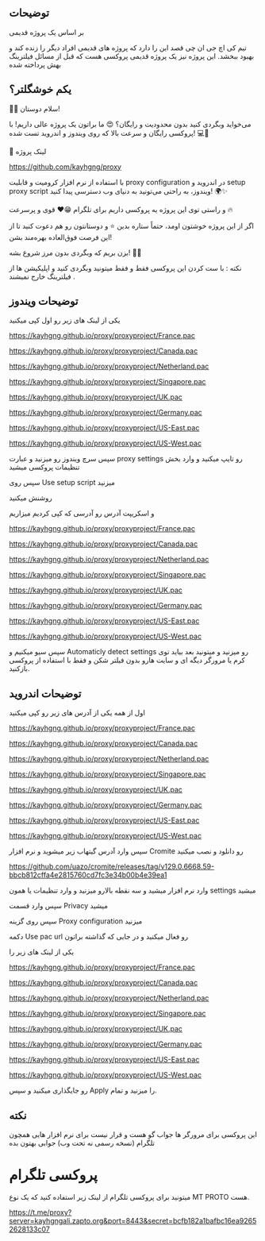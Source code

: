 
## توضیحات

بر اساس یک پروژه قدیمی

تیم کی اچ جی ان چی قصد این را دارد که پروژه های قدیمی افراد دیگر را زنده کند و بهبود ببخشد. این پروژه نیز یک پروژه قدیمی پروکسی هست که قبل از مسائل فیلترینگ بهش پرداخته شده 


## یکم خوشگلتر؟

🚀✨ سلام دوستان! 

می‌خواید وبگردی کنید بدون محدودیت و رایگان؟ 😍 ما براتون یک پروژه عالی داریم! با پروکسی رایگان و سرعت بالا که روی ویندوز و اندروید تست شده! 💻📱

🔗 لینک پروژه

https://github.com/kayhgng/proxy

با استفاده از نرم افزار کرومیت و قابلیت proxy configuration در اندروید و setup proxy script ویندوز، به راحتی می‌تونید به دنیای وب دسترسی پیدا کنید! 🌍✨

و راستی توی این پروژه یه پروکسی داریم برای تلگرام 😁❤️ قوی و پرسرعت 🔥

اگر از این پروژه خوشتون اومد، حتماً ستاره بدین ⭐️ و دوستانتون رو هم دعوت کنید تا از این فرصت فوق‌العاده بهره‌مند بشن! 

بزن بریم که وبگردی بدون مرز شروع بشه! 🚀🔥

نکته : با ست کردن این پروکسی فقط و فقط میتونید وبگردی کنید و اپلیکیشن ها از فیلترینگ خارج نمیشند .
## توضیحات ویندوز
یکی از لینک های زیر رو اول کپی میکنید

https://kayhgng.github.io/proxy/proxyproject/France.pac

https://kayhgng.github.io/proxy/proxyproject/Canada.pac

https://kayhgng.github.io/proxy/proxyproject/Netherland.pac

https://kayhgng.github.io/proxy/proxyproject/Singapore.pac

https://kayhgng.github.io/proxy/proxyproject/UK.pac

https://kayhgng.github.io/proxy/proxyproject/Germany.pac

https://kayhgng.github.io/proxy/proxyproject/US-East.pac

https://kayhgng.github.io/proxy/proxyproject/US-West.pac



سپس سرچ ویندوز رو میزنید و عبارت proxy settings رو تایپ میکنید و وارد بخش تنظیمات پروکسی میشید

سپس روی Use setup script میزنید

روشنش میکنید 

و اسکریپت آدرس رو آدرسی که کپی کردیم میزاریم

https://kayhgng.github.io/proxy/proxyproject/France.pac

https://kayhgng.github.io/proxy/proxyproject/Canada.pac

https://kayhgng.github.io/proxy/proxyproject/Netherland.pac

https://kayhgng.github.io/proxy/proxyproject/Singapore.pac

https://kayhgng.github.io/proxy/proxyproject/UK.pac

https://kayhgng.github.io/proxy/proxyproject/Germany.pac

https://kayhgng.github.io/proxy/proxyproject/US-East.pac

https://kayhgng.github.io/proxy/proxyproject/US-West.pac

سپس سیو میکنیم و Automaticly detect settings رو میزنید و میتونید بعد بیاید توی کرم یا مرورگر دیگه ای و سایت هارو بدون فیلتر شکن و فقط با استفاده از پروکسی بازکنید.
## توضیحات اندروید

اول از همه یکی از آدرس های زیر رو کپی میکنید

https://kayhgng.github.io/proxy/proxyproject/France.pac

https://kayhgng.github.io/proxy/proxyproject/Canada.pac

https://kayhgng.github.io/proxy/proxyproject/Netherland.pac

https://kayhgng.github.io/proxy/proxyproject/Singapore.pac

https://kayhgng.github.io/proxy/proxyproject/UK.pac

https://kayhgng.github.io/proxy/proxyproject/Germany.pac

https://kayhgng.github.io/proxy/proxyproject/US-East.pac

https://kayhgng.github.io/proxy/proxyproject/US-West.pac

سپس وارد آدرس گیتهاب زیر میشوید و نرم افزار Cromite رو دانلود و نصب میکنید

https://github.com/uazo/cromite/releases/tag/v129.0.6668.59-bbcb812cffa4e2815760cd7fc3e34b00b4e39ea1

وارد نرم افزار میشید و سه نقطه بالارو میزنید و وارد تنظیمات یا همون settings میشید

سپس وارد قسمت Privacy میشید

سپس روی گزینه Proxy configuration میزنید

دکمه Use pac url رو فعال میکنید و در جایی که گذاشته براتون 

یکی از لینک های زیر را

https://kayhgng.github.io/proxy/proxyproject/France.pac

https://kayhgng.github.io/proxy/proxyproject/Canada.pac

https://kayhgng.github.io/proxy/proxyproject/Netherland.pac

https://kayhgng.github.io/proxy/proxyproject/Singapore.pac

https://kayhgng.github.io/proxy/proxyproject/UK.pac

https://kayhgng.github.io/proxy/proxyproject/Germany.pac

https://kayhgng.github.io/proxy/proxyproject/US-East.pac

https://kayhgng.github.io/proxy/proxyproject/US-West.pac

رو جایگذاری میکنید و سپس Apply را میزنید و تمام.




## نکته

این پروکسی برای مرورگر ها جواب گو هست و قرار نیست برای نرم افزار هایی همچون تلگرام (نسخه رسمی نه تحت وب) جوابی بهتون بده

# پروکسی تلگرام

میتونید برای پروکسی تلگرام از لینک زیر استفاده کنید که یک نوع MT PROTO هست.

https://t.me/proxy?server=kayhgngali.zapto.org&port=8443&secret=bcfb182a1bafbc16ea92652628133c07
